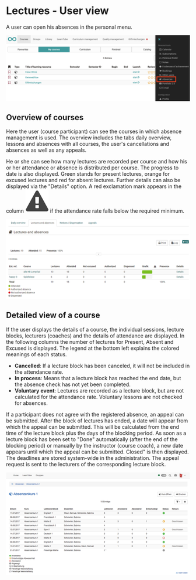 # Lectures - User view

A user can open his absences in the personal menu.

![](assets/Absenz_TNview_EN.png)

## Overview of courses

Here the user (course participant) can see the courses in which absence management is used. The overview includes the tabs daily overview, lessons and absences with all courses, the user's cancellations and absences as well as any appeals.

He or she can see how many lectures are recorded per course and how his or her attendance or absence is distributed per course. The progress to date is also displayed. Green stands for present lectures, orange for excused lectures and red for absent lectures. Further details can also be displayed via the "Details" option. A red exclamation mark appears in the column
![](assets/attention_434343_64.png)
if the attendance rate falls below the required minimum.

![Abesenzen Übersicht Kurse](assets/Absenzen_uebersicht_kurse173_en.png)  

## Detailed view of a course

If the user displays the details of a course, the individual sessions, lecture blocks, lecturers (coaches) and the details of attendance are displayed. In the following columns the number of lectures for Present, Absent and Excused is displayed. The legend at the bottom left explains the colored meanings of each status.

  *  **Cancelled**: If a lecture block has been canceled, it will not be included in the attendance rate.
  *  **In process**: Means that a lecture block has reached the end date, but the absence check has not yet been completed.
  *  **Voluntary event**: Lectures are recorded as a lecture block, but are not calculated for the attendance rate. Voluntary lessons are not checked for absences.

If a participant does not agree with the registered absence, an appeal can be submitted. After the block of lectures has ended, a date will appear from which the appeal can be submitted. This will be calculated from the end time of the lecture block plus the days of the blocking period. As soon as a lecture block has been set to "Done" automatically (after the end of the blocking period) or manually by the instructor (course coach), a new date appears until which the appeal can be submitted. Closed" is then displayed. The deadlines are stored system-wide in the administration. The appeal request is sent to the lecturers of the corresponding lecture block.


![Absenzen Detail Übersicht](assets/absenzen_detailsicht_kurs.png)

  

